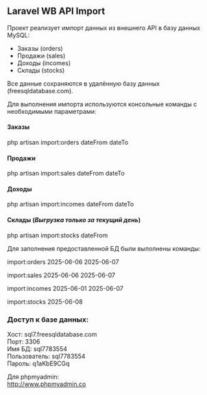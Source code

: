 ## Laravel WB API Import

Проект реализует импорт данных из внешнего API в базу данных MySQL:

- Заказы  (orders)
- Продажи (sales)  
- Доходы (incomes)  
- Склады (stocks)  

Все данные сохраняются в удалённую базу данных (freesqldatabase.com).


Для выполнения импорта используются консольные команды с необходимыми параметрами:

#### Заказы  

php artisan import:orders dateFrom dateTo  

#### Продажи

php artisan import:sales dateFrom dateTo  

#### Доходы

php artisan import:incomes dateFrom dateTo  

#### Склады  (_Выгрузка только за текущий день_)

php artisan import:stocks dateFrom


Для заполнения предоставленной БД были выполнены команды:  

import:orders 2025-06-06 2025-06-07    

import:sales 2025-06-06 2025-06-07    

import:incomes 2025-06-01 2025-06-07    

import:stocks 2025-06-08    
  
    

### Доступ к базе данных:

Хост:         sql7.freesqldatabase.com  
Порт:         3306  
Имя БД:       sql7783554    
Пользователь: sql7783554    
Пароль:       q1aKbE9CGq    

Для phpmyadmin:  
http://www.phpmyadmin.co  







